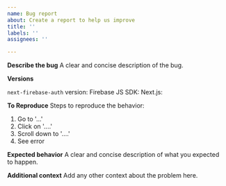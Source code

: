 ```yaml
---
name: Bug report
about: Create a report to help us improve
title: ''
labels: ''
assignees: ''

---
```


**Describe the bug**
A clear and concise description of the bug.

**Versions**

`next-firebase-auth` version: 
Firebase JS SDK: 
Next.js: 

**To Reproduce**
Steps to reproduce the behavior:
1. Go to '...'
2. Click on '....'
3. Scroll down to '....'
4. See error

**Expected behavior**
A clear and concise description of what you expected to happen.

**Additional context**
Add any other context about the problem here.
